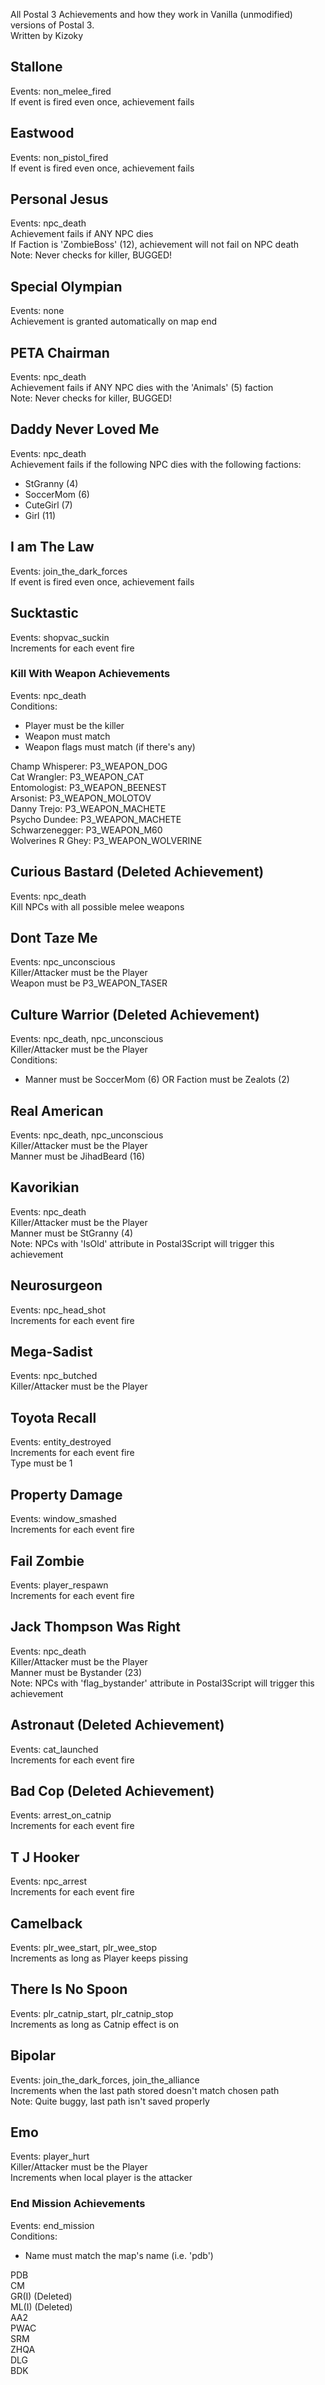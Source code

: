 All Postal 3 Achievements and how they work in Vanilla (unmodified) versions of Postal 3.  
Written by Kizoky

## Stallone
Events: non_melee_fired  
If event is fired even once, achievement fails  

## Eastwood
Events: non_pistol_fired  
If event is fired even once, achievement fails  

## Personal Jesus
Events: npc_death  
Achievement fails if ANY NPC dies  
If Faction is 'ZombieBoss' (12), achievement will not fail on NPC death  
Note: Never checks for killer, BUGGED!  

## Special Olympian  
Events: none  
Achievement is granted automatically on map end  

## PETA Chairman
Events: npc_death  
Achievement fails if ANY NPC dies with the 'Animals' (5) faction  
Note: Never checks for killer, BUGGED!  

## Daddy Never Loved Me
Events: npc_death  
Achievement fails if the following NPC dies with the following factions:  
- StGranny (4)
- SoccerMom (6)
- CuteGirl (7)
- Girl (11)

## I am The Law
Events: join_the_dark_forces  
If event is fired even once, achievement fails  

## Sucktastic
Events: shopvac_suckin  
Increments for each event fire  

### Kill With Weapon Achievements
Events: npc_death  
Conditions:  
- Player must be the killer
- Weapon must match
- Weapon flags must match (if there's any)

Champ Whisperer: 	  P3_WEAPON_DOG  
Cat Wrangler: 		  P3_WEAPON_CAT  
Entomologist: 		  P3_WEAPON_BEENEST  
Arsonist: 			    P3_WEAPON_MOLOTOV  
Danny Trejo: 		    P3_WEAPON_MACHETE  
Psycho Dundee: 		  P3_WEAPON_MACHETE  
Schwarzenegger: 	  P3_WEAPON_M60  
Wolverines R Ghey: 	P3_WEAPON_WOLVERINE  



## Curious Bastard (Deleted Achievement)
Events: npc_death  
Kill NPCs with all possible melee weapons  

## Dont Taze Me
Events: npc_unconscious  
Killer/Attacker must be the Player  
Weapon must be P3_WEAPON_TASER  

## Culture Warrior (Deleted Achievement)
Events: npc_death, npc_unconscious  
Killer/Attacker must be the Player  
Conditions:
- Manner must be SoccerMom (6) OR Faction must be Zealots (2)

## Real American
Events: npc_death, npc_unconscious  
Killer/Attacker must be the Player  
Manner must be JihadBeard (16)  

## Kavorikian
Events: npc_death  
Killer/Attacker must be the Player  
Manner must be StGranny (4)  
Note: NPCs with 'IsOld' attribute in Postal3Script will trigger this achievement

## Neurosurgeon
Events: npc_head_shot  
Increments for each event fire  

## Mega-Sadist
Events: npc_butched  
Killer/Attacker must be the Player  

## Toyota Recall
Events: entity_destroyed  
Increments for each event fire  
Type must be 1  

## Property Damage
Events: window_smashed  
Increments for each event fire  

## Fail Zombie
Events: player_respawn  
Increments for each event fire  

## Jack Thompson Was Right
Events: npc_death  
Killer/Attacker must be the Player  
Manner must be Bystander (23)  
Note: NPCs with 'flag_bystander' attribute in Postal3Script will trigger this achievement  

## Astronaut (Deleted Achievement)
Events: cat_launched  
Increments for each event fire  

## Bad Cop (Deleted Achievement)
Events: arrest_on_catnip  
Increments for each event fire  

## T J Hooker
Events: npc_arrest  
Increments for each event fire  

## Camelback
Events: plr_wee_start, plr_wee_stop  
Increments as long as Player keeps pissing  

## There Is No Spoon
Events: plr_catnip_start, plr_catnip_stop  
Increments as long as Catnip effect is on  

## Bipolar
Events: join_the_dark_forces, join_the_alliance  
Increments when the last path stored doesn't match chosen path  
Note: Quite buggy, last path isn't saved properly  

## Emo
Events: player_hurt  
Killer/Attacker must be the Player  
Increments when local player is the attacker  

### End Mission Achievements
Events: end_mission  
Conditions:  
- Name must match the map's name (i.e. 'pdb')

PDB  
CM  
GR(I) (Deleted)  
ML(I) (Deleted)  
AA2  
PWAC  
SRM  
ZHQA  
DLG  
BDK  
